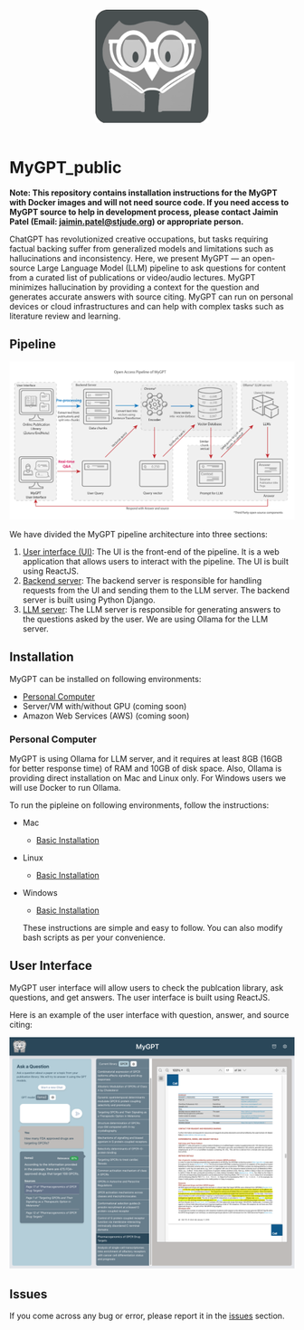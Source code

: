 
<!-- make div and show logo in middle -->
<div align="center" style='padding:20px;'>
	<img src='./images/android-chrome-512x512.png' width='200px' alt='MyGPT logo'>
</div>

# MyGPT_public

<b>Note: This repository contains installation instructions for the MyGPT with Docker images and will not need source code. If you need access to MyGPT source to help in development process, please contact Jaimin Patel (Email: jaimin.patel@stjude.org) or appropriate person.</b>

ChatGPT has revolutionized creative occupations, but tasks requiring factual backing suffer from generalized models and limitations such as hallucinations and inconsistency. Here, we present MyGPT — an open-source Large Language Model (LLM) pipeline to ask questions for content from a curated list of publications or video/audio lectures. MyGPT minimizes hallucination by providing a context for the question and generates accurate answers with source citing. MyGPT can run on personal devices or cloud infrastructures and can help with complex tasks such as literature review and learning. 

## Pipeline

<img src='./images/pipeline.png' width='800px' alt='MyGPT pipeline'>

We have divided the MyGPT pipeline architecture into three sections: 
1. <ins>User interface (UI)</ins>: The UI is the front-end of the pipeline. It is a web application that allows users to interact with the pipeline. The UI is built using ReactJS.
2. <ins>Backend server</ins>: The backend server is responsible for handling requests from the UI and sending them to the LLM server. The backend server is built using Python Django.
3. <ins>LLM server</ins>: The LLM server is responsible for generating answers to the questions asked by the user. We are using Ollama for the LLM server.

## Installation

MyGPT can be installed on following environments:

- [Personal Computer](#personal-computer)
- Server/VM with/without GPU (coming soon)
- Amazon Web Services (AWS) (coming soon)

### Personal Computer

MyGPT is using Ollama for LLM server, and it requires at least 8GB (16GB for better response time) of RAM and 10GB of disk space.
Also, Ollama is providing direct installation on Mac and Linux only. For Windows users we will use Docker to run Ollama.

To run the pipleine on following environments, follow the instructions:
* Mac
	- [Basic Installation](./installation/macOS/README.md)
	<!-- - Detailed instructions: [![Open In Colab](https://colab.research.google.com/assets/colab-badge.svg)](https://colab.research.google.com/drive/1h92XHMT5D_vlmf2oEZ0BRn3ke41Cz9p4?usp=sharing)
	This are instructions with interactive Jupyter notebook on Google colab, it has troubleshooting steps. If you come across any bug or error, please report it in the issues section. You can also modify Jupyter notebook as per your convenience. -->
* Linux
	- [Basic Installation](./installation/linux/README.md)
	<!-- - Detailed instructions: [![Open In Colab](https://colab.research.google.com/assets/colab-badge.svg)](https://colab.research.google.com/drive/1feKcAvNwMIZpx7UGOb3UYhw_HFMC_kHP?usp=sharing)
	This are instructions with interactive Jupyter notebook on Google colab, it has troubleshooting steps. If you come across any bug or error, please report it in the issues section. You can also modify Jupyter notebook as per your convenience. -->
* Windows 
	- [Basic Installation](./installation/windows/README.md)
	<!-- - [![Open In Colab](https://colab.research.google.com/assets/colab-badge.svg)](https://colab.research.google.com/drive/1r9cGHFwl4VStyb0szC4U-6hidXjtZBDE?usp=sharing) -->

	These instructions are simple and easy to follow. You can also modify bash scripts as per your convenience.

## User Interface
MyGPT user interface will allow users to check the publcation library, ask questions, and get answers. The user interface is built using ReactJS.

Here is an example of the user interface with question, answer, and source citing:

<img src='./images/MyGPT_UI.png' width='800px' alt='MyGPT user interface'>

## Issues

If you come across any bug or error, please report it in the [issues](https://github.com/smb-group/MyGPT_public/issues) section.
